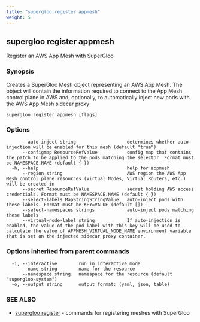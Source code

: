 ```yaml
---
title: "supergloo register appmesh"
weight: 5
---
```

## supergloo register appmesh

Register an AWS App Mesh with SuperGloo

### Synopsis

Creates a SuperGloo Mesh object representing an AWS App Mesh. The object will contain the information required to 
connect to the App Mesh control plane in AWS and, optionally, to automatically inject new pods with the AWS App Mesh sidecar proxy

```
supergloo register appmesh [flags]
```

### Options

```
      --auto-inject string                   determines whether auto-injection will be enabled for this mesh (default "true")
      --configmap ResourceRefValue           config map that contains the patch to be applied to the pods matching the selector. Format must be NAMESPACE.NAME (default { })
  -h, --help                                 help for appmesh
      --region string                        AWS region the AWS App Mesh control plane resources (Virtual Nodes, Virtual Routers, etc.) will be created in
      --secret ResourceRefValue              secret holding AWS access credentials. Format must be NAMESPACE.NAME (default { })
      --select-labels MapStringStringValue   auto-inject pods with these labels. Format must be KEY=VALUE (default [])
      --select-namespaces strings            auto-inject pods matching these labels
      --virtual-node-label string            If auto-injection is enabled, the value of the pod label with this key will be used to calculate the value of APPMESH_VIRTUAL_NODE_NAME environment variable that is set on the injected sidecar proxy container.
```

### Options inherited from parent commands

```
  -i, --interactive        run in interactive mode
      --name string        name for the resource
      --namespace string   namespace for the resource (default "supergloo-system")
  -o, --output string      output format: (yaml, json, table)
```

### SEE ALSO

* [supergloo register](../supergloo_register)	 - commands for registering meshes with SuperGloo

